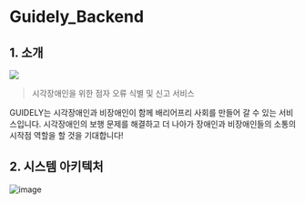 # Guidely_Backend

## 1. 소개
![](https://user-images.githubusercontent.com/42794501/266236001-16e2ab94-7aab-4c59-be64-8ec6919f1514.png)

> 시각장애인을 위한 점자 오류 식별 및 신고 서비스

GUIDELY는 시각장애인과 비장애인이 함께 배리어프리 사회를 만들어 갈 수 있는 서비스입니다. 시각장애인의 보행 문제를 해결하고 더 나아가 장애인과 비장애인들의 소통의 시작점 역할을 할 것을 기대합니다!


## 2. 시스템 아키텍처
![image](https://github.com/team-dotori/guidely_server/assets/42794501/16356b1e-b885-4f3c-b764-84ca22ae9a1b)


